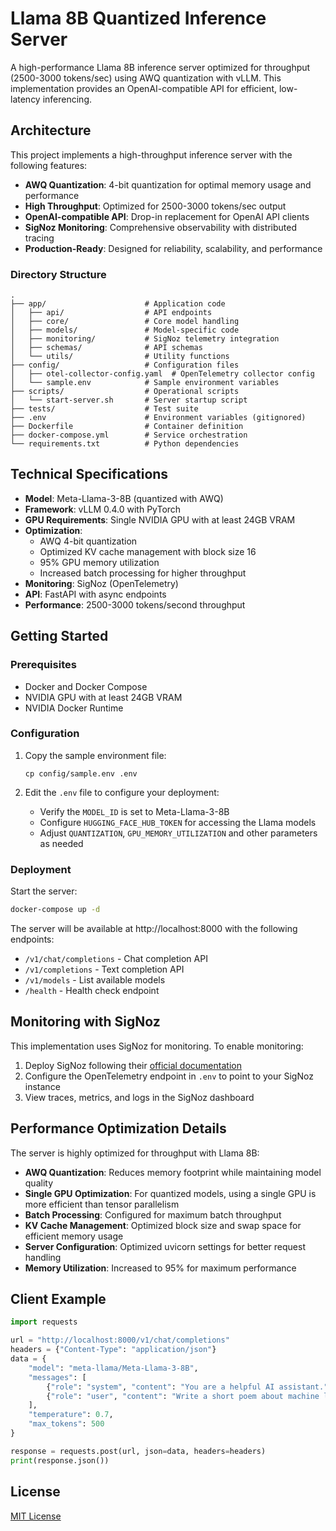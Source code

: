 # Llama 8B Quantized Inference Server

A high-performance Llama 8B inference server optimized for throughput (2500-3000 tokens/sec) using AWQ quantization with vLLM. This implementation provides an OpenAI-compatible API for efficient, low-latency inferencing.

## Architecture

This project implements a high-throughput inference server with the following features:

- **AWQ Quantization**: 4-bit quantization for optimal memory usage and performance
- **High Throughput**: Optimized for 2500-3000 tokens/sec output
- **OpenAI-compatible API**: Drop-in replacement for OpenAI API clients
- **SigNoz Monitoring**: Comprehensive observability with distributed tracing
- **Production-Ready**: Designed for reliability, scalability, and performance

### Directory Structure

```
.
├── app/                      # Application code
│   ├── api/                  # API endpoints
│   ├── core/                 # Core model handling 
│   ├── models/               # Model-specific code
│   ├── monitoring/           # SigNoz telemetry integration
│   ├── schemas/              # API schemas
│   └── utils/                # Utility functions
├── config/                   # Configuration files
│   ├── otel-collector-config.yaml  # OpenTelemetry collector config
│   └── sample.env            # Sample environment variables
├── scripts/                  # Operational scripts
│   └── start-server.sh       # Server startup script
├── tests/                    # Test suite
├── .env                      # Environment variables (gitignored)
├── Dockerfile                # Container definition
├── docker-compose.yml        # Service orchestration
└── requirements.txt          # Python dependencies
```

## Technical Specifications

- **Model**: Meta-Llama-3-8B (quantized with AWQ)
- **Framework**: vLLM 0.4.0 with PyTorch
- **GPU Requirements**: Single NVIDIA GPU with at least 24GB VRAM
- **Optimization**: 
  - AWQ 4-bit quantization
  - Optimized KV cache management with block size 16
  - 95% GPU memory utilization
  - Increased batch processing for higher throughput
- **Monitoring**: SigNoz (OpenTelemetry)
- **API**: FastAPI with async endpoints
- **Performance**: 2500-3000 tokens/second throughput

## Getting Started

### Prerequisites

- Docker and Docker Compose
- NVIDIA GPU with at least 24GB VRAM
- NVIDIA Docker Runtime

### Configuration

1. Copy the sample environment file:
   ```
   cp config/sample.env .env
   ```

2. Edit the `.env` file to configure your deployment:
   - Verify the `MODEL_ID` is set to Meta-Llama-3-8B
   - Configure `HUGGING_FACE_HUB_TOKEN` for accessing the Llama models
   - Adjust `QUANTIZATION`, `GPU_MEMORY_UTILIZATION` and other parameters as needed

### Deployment

Start the server:

```bash
docker-compose up -d
```

The server will be available at http://localhost:8000 with the following endpoints:

- `/v1/chat/completions` - Chat completion API
- `/v1/completions` - Text completion API
- `/v1/models` - List available models
- `/health` - Health check endpoint

## Monitoring with SigNoz

This implementation uses SigNoz for monitoring. To enable monitoring:

1. Deploy SigNoz following their [official documentation](https://signoz.io/docs/install/)
2. Configure the OpenTelemetry endpoint in `.env` to point to your SigNoz instance
3. View traces, metrics, and logs in the SigNoz dashboard

## Performance Optimization Details

The server is highly optimized for throughput with Llama 8B:

- **AWQ Quantization**: Reduces memory footprint while maintaining model quality
- **Single GPU Optimization**: For quantized models, using a single GPU is more efficient than tensor parallelism
- **Batch Processing**: Configured for maximum batch throughput
- **KV Cache Management**: Optimized block size and swap space for efficient memory usage
- **Server Configuration**: Optimized uvicorn settings for better request handling
- **Memory Utilization**: Increased to 95% for maximum performance

## Client Example

```python
import requests

url = "http://localhost:8000/v1/chat/completions"
headers = {"Content-Type": "application/json"}
data = {
    "model": "meta-llama/Meta-Llama-3-8B",
    "messages": [
        {"role": "system", "content": "You are a helpful AI assistant."},
        {"role": "user", "content": "Write a short poem about machine learning."}
    ],
    "temperature": 0.7,
    "max_tokens": 500
}

response = requests.post(url, json=data, headers=headers)
print(response.json())
```

## License

[MIT License](LICENSE)
